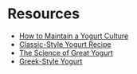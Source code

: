 # Resources

- [How to Maintain a Yogurt Culture](https://brodandtaylor.uk/how-to-maintain-a-yogurt-culture/)
- [Classic-Style Yogurt Recipe](https://brodandtaylor.uk/classic-style-yogurt-recipe/)
- [The Science of Great Yogurt](https://brodandtaylor.uk/the-science-of-great-yogurt/)
- [Greek-Style Yogurt](https://brodandtaylor.uk/greek-style-yogurt/)
